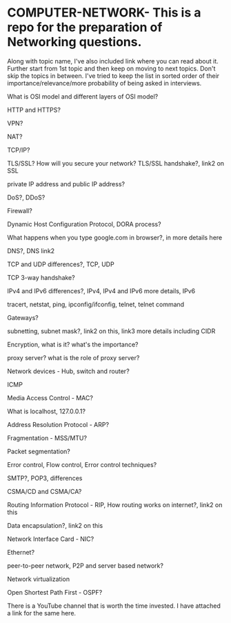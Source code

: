# COMPUTER-NETWORK- This is a repo for the preparation of Networking questions.

Along with topic name, I've also included link where you can read about it. Further start from 1st topic and then keep on moving to next topics. Don't skip the topics in between. I've tried to keep the list in sorted order of their importance/relevance/more probability of being asked in interviews. 

What is OSI model and different layers of OSI model?

HTTP and HTTPS?

VPN?

NAT?

TCP/IP?

TLS/SSL? How will you secure your network? TLS/SSL handshake?, link2 on SSL

private IP address and public IP address?

DoS?, DDoS?

Firewall?

Dynamic Host Configuration Protocol, DORA process?

What happens when you type google.com in browser?, in more details here

DNS?, DNS link2

TCP and UDP differences?, TCP, UDP

TCP 3-way handshake?

IPv4 and IPv6 differences?, IPv4, IPv4 and IPv6 more details, IPv6

tracert, netstat, ping, ipconfig/ifconfig, telnet, telnet command

Gateways?

subnetting, subnet mask?, link2 on this, link3 more details including CIDR

Encryption, what is it? what's the importance?

proxy server? what is the role of proxy server?

Network devices - Hub, switch and router?

ICMP

Media Access Control - MAC?

What is localhost, 127.0.0.1?

Address Resolution Protocol - ARP?

Fragmentation - MSS/MTU?

Packet segmentation?

Error control, Flow control, Error control techniques?

SMTP?, POP3, differences

CSMA/CD and CSMA/CA?

Routing Information Protocol - RIP, How routing works on internet?, link2 on this

Data encapsulation?, link2 on this

Network Interface Card - NIC?

Ethernet?

peer-to-peer network, P2P and server based network?

Network virtualization

Open Shortest Path First - OSPF? 

There is a YouTube channel that is worth the time invested. I have attached a link for the same here.

